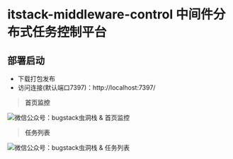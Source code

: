 # itstack-middleware-control 中间件分布式任务控制平台

## 部署启动

- 下载打包发布
- 访问连接(默认端口7397)：http://localhost:7397/

>**首页监控**

![微信公众号：bugstack虫洞栈 & 首页监控](https://bugstack.cn/assets/images/pic-content/2019/11/itstack-middleware-schedule-release-00.png)

>**任务列表**

![微信公众号：bugstack虫洞栈 & 任务列表](https://bugstack.cn/assets/images/pic-content/2019/11/itstack-middleware-schedule-release-01.png)
